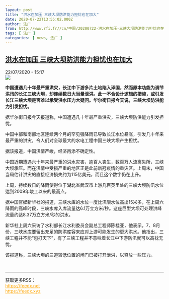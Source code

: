 ```yaml
---
layout: post
title: "洪水在加压 三峡大坝防洪能力担忧也在加大"
date: 2020-07-22T13:55:02.000Z
author: 法广
from: http://www.rfi.fr//cn/中国/20200722-洪水在加压-三峡大坝防洪能力担忧也在加大
tags: [ 法广 ]
categories: [ news, 法广 ]
---
```

<!--1595426102000-->
[洪水在加压 三峡大坝防洪能力担忧也在加大](http://www.rfi.fr//cn/%E4%B8%AD%E5%9B%BD/20200722-%E6%B4%AA%E6%B0%B4%E5%9C%A8%E5%8A%A0%E5%8E%8B-%E4%B8%89%E5%B3%A1%E5%A4%A7%E5%9D%9D%E9%98%B2%E6%B4%AA%E8%83%BD%E5%8A%9B%E6%8B%85%E5%BF%A7%E4%B9%9F%E5%9C%A8%E5%8A%A0%E5%A4%A7)
------

<div>
<div>22/07/2020 - 15:17</div><img src="https://s.rfi.fr/media/display/cc8cd830-ca0a-11ea-a4c7-005056bf87d6/w:310/p:16x9/De-nombreux-experts-inquietent-ampleur-barrage_0_1400_509.jpg"><p><strong>中国遭遇几十年最严重洪灾，长江中下游多片土地陷入泽国，然而原本功能为调节洪讯的长江三峡大坝，却连续数日大当量泄洪。此一不合设计逻辑的措施，或引发长江三峡大坝是否难以承受洪水压力大疑问。华尔街日报今天说，三峡大坝防洪能力引发担忧。</strong></p><div class="t-content__body u-clearfix"><div class="m-interstitial"></div><p>据华尔街日报今天报道称，中国遭遇几十年最严重洪灾，三峡大坝防洪能力引发担忧。</p><p>中国中部和南部地区连续两个月的罕见强降雨已导致长江水位暴涨，引发几十年来最严重的洪灾，令人们对全球最大的水电工程中国三峡大坝产生担忧。</p><p>据该报道，中国汛情严峻，经济再添不确定性。</p><p>中国近期遭遇六十年来最严重的洪水灾害，逾百人丧生，数百万人流离失所，三峡大坝承压。而在汛情中受损严重的地区正是此前新冠疫情的重灾区。上周末，中国当局估计洪灾的直接经济损失约为115亿美元，而且这个数字仍在上升。</p><p>上周，持续数日的降雨使得位于湖北省武汉市上游几百英里处的三峡大坝防汛水位达到2009年竣工以来的最高点。</p><p>据中国官媒新华社的报道，三峡水库的水位一度比汛限水位高出15米多，在上周六降雨的高峰时段，三峡水库入库流量达6.1万立方米/秒。这座巨型大坝可处理洪峰流量约达8.37万立方米/秒的洪水。</p><p>新华社上周六采访了水利部长江水利委员会副总工程师陈桂亚，他表示，7、8月份，三峡水库要留出充足的防洪库容来应对上游可能发生的更大洪水。他指出，三峡工程并不能“包打天下”，有了三峡工程并不意味着长江中下游防汛就可以高枕无忧。</p><p>该报道称，三峡大坝的三道较低位置的闸门已被打开泄洪，以释放一些压力。</p><div class="o-self-promo o-self-promo--nl o-self-promo--hidden" data-selfpromo-newsletter></div><div class="o-self-promo o-self-promo--app o-self-promo--hidden" data-selfpromo-app></div></div><br><hr><div>获取更多RSS：<br><a href="https://feedx.net" style="color:orange" target="_blank">https://feedx.net</a> <br><a href="https://feedx.xyz" style="color:orange" target="_blank">https://feedx.xyz</a><br></div>
</div>
